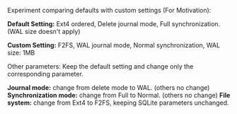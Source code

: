 Experiment comparing defaults with custom settings (For Motivation):

**Default Setting:** Ext4 ordered, Delete journal mode, Full synchronization. (WAL size doesn't apply)

**Custom Setting:** F2FS, WAL journal mode, Normal synchronization, WAL size: 1MB

Other parameters: Keep the default setting and change only the corresponding parameter.

**Journal mode:** change from delete mode to WAL. (others no change)
**Synchronization mode:** change from Full to Normal. (others no change)
**File system:** change from Ext4 to F2FS, keeping SQLite parameters unchanged.